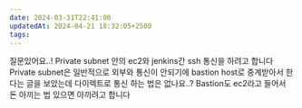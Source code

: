 ```yaml
---
date: 2024-03-31T22:41:00
updatedAt: 2024-04-21 18:32:05+2500
tags: 
---
```

질문있어요..!
Private subnet 안의 ec2와 jenkins간 ssh 통신을 하려고 합니다
Private subnet은 일반적으로 외부와 통신이 안되기에 bastion host로 중계받아서 한다는 글을 보았는데 다이렉트로 통신 하는 법은 없나요..?
Bastion도 ec2라고 들어서 돈 아끼는 법 있으면 아끼려고 합니다